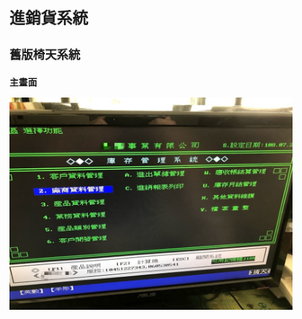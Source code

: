 # 進銷貨系統
## 舊版椅天系統
### 主畫面
![image](https://github.com/zccheng8320/inv_project/blob/master/DemoPicture/IMG_7128.jpg)

